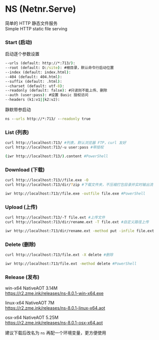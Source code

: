 # NS (Netnr.Serve)
简单的 HTTP 静态文件服务  
Simple HTTP static file serving

### Start (启动)
启动逐个参数设置
```bat
--urls (default: http://*:713/):
--root (default: D:/site): #根目录，默认命令行启动位置
--index (default: index.html):
--404 (default: 404.html):
--suffix (default: .html):
--charset (default: utf-8):
--readonly (default: false): #只读则不能上传、删除
--auth (user:pass): #设置 Basic 授权访问
--headers (k1:v1||k2:v2):
```

静默带参启动
```bat
ns --urls http://*:713/ --readonly true
```

### List (列表)
```bash
curl http://localhost:713/ #列表，默认浏览器 FTP，curl 友好
curl http://localhost:713/-u user:pass #带授权

(iwr http://localhost:713/).content #PowerShell
```
### Download (下载)
```bash
curl http://localhost:713//file.exe -O
curl http://localhost:713/dir/?zip #下载文件夹，不压缩打包目录并实时输出流

iwr http://localhost:713//file.exe -outfile file.exe #PowerShell
```
### Upload (上传)
```bash
curl http://localhost:713/-T file.ext #上传文件
curl http://localhost:713/dir/rename.ext -T file.ext #自定义路径上传

iwr http://localhost:713/dir/rename.ext -method put -infile file.ext
```
### Delete (删除)
```bash
curl http://localhost:713/file.ext -X delete #删除

iwr http://localhost:713/file.ext -method delete #PowerShell
```

### Release (发布)
win-x64 NativeAOT 3.14M  
https://r2.zme.ink/releases/ns-8.0.1-win-x64.exe

linux-x64 NativeAOT 7M  
https://r2.zme.ink/releases/ns-8.0.1-linux-x64.aot

osx-x64 NativeAOT 5.25M  
https://r2.zme.ink/releases/ns-8.0.1-osx-x64.aot

建议下载后改名为 `ns` 再配一个环境变量，更方便使用  
